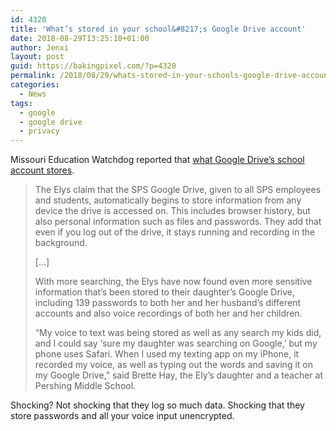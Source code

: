 ```yaml
---
id: 4320
title: 'What’s stored in your school&#8217;s Google Drive account'
date: 2018-08-29T13:25:10+01:00
author: Jenxi
layout: post
guid: https://bakingpixel.com/?p=4320
permalink: /2018/08/29/whats-stored-in-your-schools-google-drive-account/
categories:
  - News
tags:
  - google
  - google drive
  - privacy
---
```

Missouri Education Watchdog reported that [what Google Drive&#8217;s school account stores](http://missourieducationwatchdog.com/whats-stored-in-your-school-google-drive-account-you-might-be-surprised/).

> The Elys claim that the SPS Google Drive, given to all SPS employees and students, automatically begins to store information from any device the drive is accessed on. This includes browser history, but also personal information such as files and passwords. They add that even if you log out of the drive, it stays running and recording in the background.
> 
> [&#8230;]
> 
> With more searching, the Elys have now found even more sensitive information that’s been stored to their daughter’s Google Drive, including 139 passwords to both her and her husband’s different accounts and also voice recordings of both her and her children.
> 
> &#8220;My voice to text was being stored as well as any search my kids did, and I could say ‘sure my daughter was searching on Google,’ but my phone uses Safari. When I used my texting app on my iPhone, it recorded my voice, as well as typing out the words and saving it on my Google Drive,” said Brette Hay, the Ely’s daughter and a teacher at Pershing Middle School. 

Shocking? Not shocking that they log so much data. Shocking that they store passwords and all your voice input unencrypted.